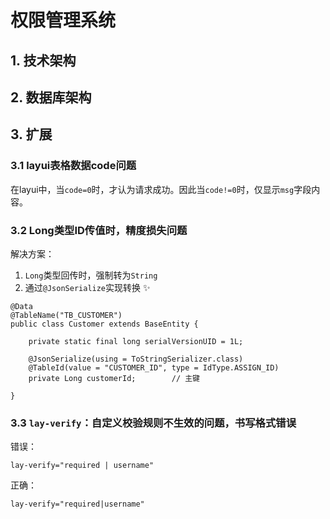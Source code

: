 # 权限管理系统

## 1. 技术架构


## 2. 数据库架构


## 3. 扩展

### 3.1 layui表格数据code问题

在layui中，当`code=0`时，才认为请求成功。因此当`code!=0`时，仅显示`msg`字段内容。

### 3.2 Long类型ID传值时，精度损失问题

解决方案：
1. `Long`类型回传时，强制转为`String`
2. 通过`@JsonSerialize`实现转换 :sparkles:
```
@Data
@TableName("TB_CUSTOMER")
public class Customer extends BaseEntity {

    private static final long serialVersionUID = 1L;

    @JsonSerialize(using = ToStringSerializer.class)
    @TableId(value = "CUSTOMER_ID", type = IdType.ASSIGN_ID)
    private Long customerId;        // 主键
    
}
```

### 3.3 `lay-verify`：自定义校验规则不生效的问题，书写格式错误

错误：
```
lay-verify="required | username"
```

正确：
```
lay-verify="required|username"
```